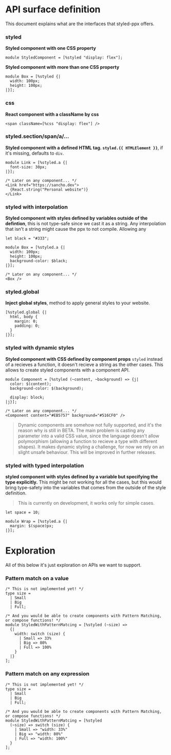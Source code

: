 # API surface definition
This document explains what are the interfaces that styled-ppx offers.

### styled
**Styled component with one CSS property**
```reason
module StyledComponent = [%styled "display: flex"];
```

**Styled component with more than one CSS property**
```reason
module Box = [%styled {|
  width: 100px;
  height: 100px;
|}];
```

### css
**React component with a className by css**
```reason
<span className=[%css "display: flex"] />
```

### styled.section/span/a/...
**Styled component with a defined HTML tag. `styled.{{ HTMLElement }}`**, if it's missing, defaults to `div`.

```reason
module Link = [%styled.a {|
  font-size: 30px;
|}];

/* Later on any component... */
<Link href="https://sancho.dev">
  {React.string("Personal website")}
</Link>
```

### styled with interpolation
**Styled component with styles defined by variables outside of the defintion**, this is not type-safe since we cast it as a string. Any interpolation that isn't a string might cause the ppx to not compile. Allowing any 

```reason
let black = "#333";

module Box = [%styled.a {|
  width: 100px;
  height: 100px;
  background-color: $black;
|}];

/* Later on any component... */
<Box />
```

### styled.global
**Inject global styles**, method to apply general styles to your website.
```reason
[%styled.global {|
  html, body {
    margin: 0;
    padding: 0;
  }
|}];
```

### styled with dynamic styles
**Styled component with CSS defined by component props**
`styled` instead of a   recieves a function, it doesn't recieve a string as the other cases. This allows to create styled components with a component API.

```reason
module Component = [%styled (~content, ~background) => {j|
  color: $(content);
  background-color: $(background);

  display: block;
|j}];

/* Later on any component... */
<Component content="#EB5757" background="#516CF0" />
```

> Dynamic components are somehow not fully supported, and it's the reason why is still in BETA. The main problem is casting any parameter into a valid CSS value, since the language doesn't allow polymorphism (allowing a function to recieve a type with different shapes). It makes dynamic styling a challenge, for now we rely on an slight unsafe behaviour. This will be improved in further releases.

### styled with typed interpolation
**styled component with styles defined by a variable but specifying the type explicitly.**
This might be not working for all the cases, but this would bring type-safety into the variables that comes from the outside of the style definition.

> This is currently on development, it works only for simple cases.
```reason
let space = 10;

module Wrap = [%styled.a {|
  margin: $(space)px;
|}];
```

# Exploration

All of this below it's just exploration on APIs we want to support.

### Pattern match on a value
```reason
/* This is not implemented yet! */
type size =
  | Small
  | Big
  | Full;

/* And you would be able to create components with Pattern Matching, or compose functions! */
module StyledWithPatternMatcing = [%styled (~size) =>
  {|
    width: switch (size) {
      | Small => 33%
      | Big => 80%
      | Full => 100%
    }
  |}
];
```

### Pattern match on any expression
```reason
/* This is not implemented yet! */
type size =
  | Small
  | Big
  | Full;

/* And you would be able to create components with Pattern Matching, or compose functions! */
module StyledWithPatternMatcing = [%styled
  (~size) => switch (size) {
    | Small => "width: 33%"
    | Big => "width: 80%"
    | Full => "width: 100%"
  }
];
```
